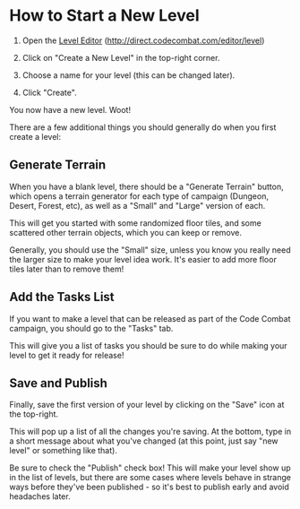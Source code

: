 # How to Start a New Level

1. Open the [Level Editor](http://direct.codecombat.com/editor/level) (http://direct.codecombat.com/editor/level)

2. Click on "Create a New Level" in the top-right corner.

3. Choose a name for your level (this can be changed later).

4. Click "Create".

You now have a new level. Woot!

There are a few additional things you should generally do when you first create a level:

## Generate Terrain

When you have a blank level, there should be a "Generate Terrain" button, which opens a terrain generator for each type of campaign (Dungeon, Desert, Forest, etc), as well as a "Small" and "Large" version of each.

This will get you started with some randomized floor tiles, and some scattered other terrain objects, which you can keep or remove.

Generally, you should use the "Small" size, unless you know you really need the larger size to make your level idea work. It's easier to add more floor tiles later than to remove them!

## Add the Tasks List

If you want to make a level that can be released as part of the Code Combat campaign, you should go to the "Tasks" tab.

This will give you a list of tasks you should be sure to do while making your level to get it ready for release!

## Save and Publish

Finally, save the first version of your level by clicking on the "Save" icon at the top-right.

This will pop up a list of all the changes you're saving. At the bottom, type in a short message about what you've changed (at this point, just say "new level" or something like that).

Be sure to check the "Publish" check box! This will make your level show up in the list of levels, but there are some cases where levels behave in strange ways before they've been published - so it's best to publish early and avoid headaches later.
